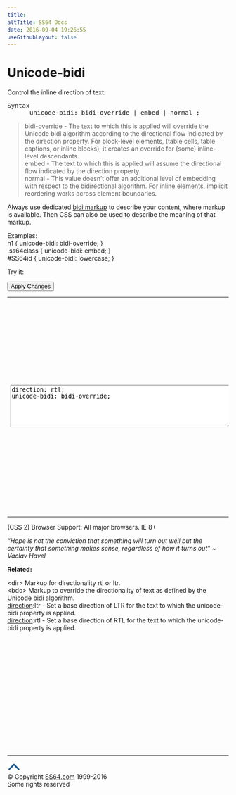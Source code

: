 ```yaml
---
title:
altTitle: SS64 Docs
date: 2016-09-04 19:26:55
useGithubLayout: false
---
```

<!-- #BeginLibraryItem "/Library/head_css.lbi" --><!-- #EndLibraryItem --><h1>Unicode-bidi</h1>
<p>Control the inline direction of text.</p>
<pre>Syntax
      unicode-bidi: bidi-override | embed | normal ;</pre>
<blockquote>
<p><span class="code">bidi-override</span> - The text to which this is applied will override the Unicode bidi algorithm according to the directional flow indicated by the <span class="code">direction</span> property. For block-level elements, (table cells, table captions, or inline blocks), it creates an override for (some) inline-level descendants. <br>
<span class="code">embed</span> - The text  to which this is applied will assume the directional flow indicated by the <span class="code">direction</span> property. <br>
<span class="code">normal</span> - This value doesn’t offer an additional level of embedding with respect to the bidirectional algorithm. For inline elements, implicit reordering works across element boundaries.</p>
</blockquote>
<p> Always use dedicated <a href="http://www.w3.org/International/questions/qa-bidi-css-markup">bidi markup</a> to describe your content, where markup is available. Then CSS can also be used to describe the meaning of that markup.</p>
<p>Examples:<br>
  <span class="code">h1 { unicode-bidi: bidi-override;  }<br>
    .ss64class { unicode-bidi: embed; }</span><br>
    <span class="code">#SS64id { unicode-bidi: lowercase;  }</span>    <br>
</p>
<p>Try it:</p><input type="button" onclick="ApplyStyle()" value="Apply Changes">
<table>
  <tbody><tr>
    <td><textarea name="tryit" id="trycode" cols="60" rows="6" onfocus="this.style.background='#fff';" onblur="this.style.background='#eee';" tabindex="1">direction: rtl;
unicode-bidi: bidi-override;
</textarea></td>
    <td><div id="tryresult">Roman text is normally displayed in a left to right direction. <span lang="ar-iq" dir="rtl">وصغار موسكو المتّبعة لمّ ثم, وأزيز لإعلان دحر عل. به، وإيطالي التقليدية هو, مع جُل وبداية بالجانب. ان الدّفاع المتاخمة كان. عل بقصف بالحرب وهولندا، يتم.</span> This is not always the case for foreign languages.</div></td>
  </tr>
</tbody></table>
<p>(CSS 2) Browser Support:  All major browsers. IE 8+</p>
<p class="quote"><i>“Hope is not the conviction that something will turn out well but the certainty that something makes sense, regardless of how it turns out” ~ Vaclav Havel</i></p><p><b>Related:</b></p>
<p><span class="code">&lt;dir&gt;</span> Markup for directionality <span class="code">rtl</span> or <span class="code">ltr</span>.<br>
<span class="code">&lt;bdo&gt;</span> Markup to override the directionality of text as defined by the Unicode bidi algorithm.<br>
<span class="code"><a href="direction.html">direction</a>:ltr</span> - Set a base direction of LTR for the text to which the unicode-bidi property is applied. <br>
<span class="code"><a href="direction.html">direction</a>:rtl</span> - Set a base direction of RTL for the text to which the unicode-bidi property is applied.</p><!-- #BeginLibraryItem "/Library/foot_css.lbi" --><p>
<!-- CSS -->
<ins class="adsbygoogle" style="display:inline-block;width:300px;height:250px" data-ad-client="ca-pub-6140977852749469" data-ad-slot="2739097502"></ins>
<script>
(adsbygoogle = window.adsbygoogle || []).push({});
</script></p>
<hr>
<div id="bl" class="footer"><a href="unicode-bidi.html#"><img src="../images/top.png" width="30" height="22" alt="Back to the Top"></a></div>
<div id="br" class="footer, tagline">© Copyright <a href="http://ss64.com/">SS64.com</a> 1999-2016<br>
Some rights reserved</div><!-- #EndLibraryItem -->

